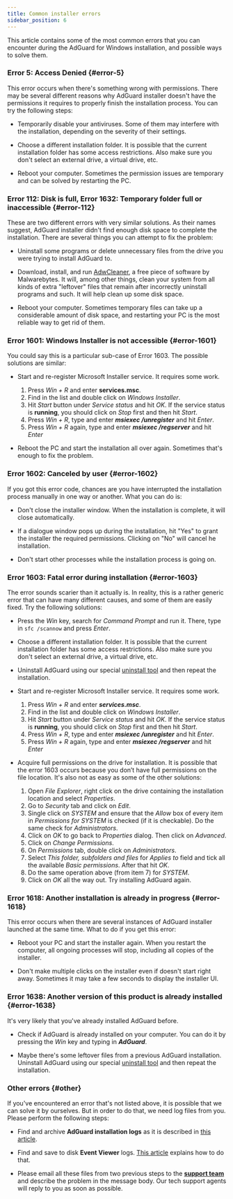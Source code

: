 ```yaml
---
title: Common installer errors
sidebar_position: 6
---
```


This article contains some of the most common errors that you can encounter during the AdGuard for Windows installation, and possible ways to solve them.

### Error 5: Access Denied {#error-5}

This error occurs when there's something wrong with permissions. There may be several different reasons why AdGuard installer doesn't have the permissions it requires to properly finish the installation process. You can try the following steps:

- Temporarily disable your antiviruses. Some of them may interfere with the installation, depending on the severity of their settings.

- Choose a different installation folder. It is possible that the current installation folder has some access restrictions. Also make sure you don't select an external drive, a virtual drive, etc.

- Reboot your computer. Sometimes the permission issues are temporary and can be solved by restarting the PC.

### Error 112: Disk is full, Error 1632: Temporary folder full or inaccessible {#error-112}


These are two different errors with very similar solutions. As their names suggest, AdGuard installer didn't find enough disk space to complete the installation. There are several things you can attempt to fix the problem:

- Uninstall some programs or delete unnecessary files from the drive you were trying to install AdGuard to.

- Download, install, and run [AdwCleaner](http://www.bleepingcomputer.com/download/adwcleaner/), a free piece of software by Malwarebytes. It will, among other things, clean your system from all kinds of extra "leftover" files that remain after incorrectly uninstall programs and such. It will help clean up some disk space.

- Reboot your computer. Sometimes temporary files can take up a considerable amount of disk space, and restarting your PC is the most reliable way to get rid of them.

### Error 1601: Windows Installer is not accessible {#error-1601}

You could say this is a particular sub-case of Error 1603. The possible solutions are similar:

- Start and re-register Microsoft Installer service. It requires some work.

    1) Press *Win + R* and enter **services.msc**.
    2) Find in the list and double click on *Windows Installer*.
    3) Hit *Start* button under *Service status* and hit *OK*. If the service status is **running**, you should click on *Stop* first and then hit *Start*. 
    4) Press *Win + R*, type and enter ***msiexec /unregister*** and hit *Enter*.
    5) Press *Win + R* again, type and enter ***msiexec /regserver*** and hit *Enter*

- Reboot the PC and start the installation all over again. Sometimes that's enough to fix the problem.

### Error 1602: Canceled by user {#error-1602}

If you got this error code, chances are you have interrupted the installation process manually in one way or another. What you can do is:

- Don't close the installer window. When the installation is complete, it will close automatically.

- If a dialogue window pops up during the installation, hit "Yes" to grant the installer the required permissions. Clicking on "No" will cancel he installation.

- Don't start other processes while the installation process is going on.

### Error 1603: Fatal error during installation {#error-1603}

The error sounds scarier than it actually is. In reality, this is a rather generic error that can have many different causes, and some of them are easily fixed. Try the following solutions:

- Press the *Win* key, search for *Command Prompt* and run it. There, type in `sfc /scannow` and press *Enter*.

- Choose a different installation folder. It is possible that the current installation folder has some access restrictions. Also make sure you don't select an external drive, a virtual drive, etc.

- Uninstall AdGuard using our special [uninstall tool](/adguard-for-windows/installation#advanced) and then repeat the installation.

- Start and re-register Microsoft Installer service. It requires some work.

    1) Press *Win + R* and enter ***services.msc***.
    2) Find in the list and double click on *Windows Installer*.
    3) Hit *Start* button under *Service status* and hit *OK*. If the service status is **running**, you should click on *Stop* first and then hit *Start*. 
    4) Press *Win + R*, type and enter ***msiexec /unregister*** and hit *Enter*.
    5) Press *Win + R* again, type and enter ***msiexec /regserver*** and hit *Enter*

- Acquire full permissions on the drive for installation. It is possible that the error 1603 occurs because you don’t have full permissions on the file location. It's also not as easy as some of the other solutions:

    1) Open *File Explorer*, right click on the drive containing the installation location and select *Properties*.
    2) Go to *Security* tab and click on *Edit*.
    3) Single click on *SYSTEM* and ensure that the *Allow* box of every item in *Permissions for SYSTEM* is checked (if it is checkable). Do the same check for *Administrators*.
    4) Click on *OK* to go back to *Properties* dialog. Then click on *Advanced*.
    5) Click on *Change Permissions*.
    6) On *Permissions* tab, double click on *Administrators*.
    7) Select *This folder, subfolders and files* for *Applies to* field and tick all the available *Basic permissions*. After that hit *OK*.
    8) Do the same operation above (from item 7) for *SYSTEM*.
    9) Click on *OK* all the way out. Try installing AdGuard again.

### Error 1618: Another installation is already in progress {#error-1618}

This error occurs when there are several instances of AdGuard installer launched at the same time. What to do if you get this error:

- Reboot your PC and start the installer again. When you restart the computer, all ongoing processes will stop, including all copies of the installer.

- Don't make multiple clicks on the installer even if doesn't start right away. Sometimes it may take a few seconds to display the installer UI.

### Error 1638: Another version of this product is already installed {#error-1638}

It's very likely that you've already installed AdGuard before.

- Check if AdGuard is already installed on your computer. You can do it by pressing the *Win* key and typing in ***AdGuard***.

- Maybe there's some leftover files from a previous AdGuard installation. Uninstall AdGuard using our special [uninstall tool](/adguard-for-windows/installation#advanced) and then repeat the installation.

### Other errors {#other}

If you've encountered an error that's not listed above, it is possible that we can solve it by ourselves. But in order to do that, we need log files from you. Please perform the following steps:

- Find and archive **AdGuard installation logs** as it is described in [this article](/adguard-for-windows/solving-problems/installation-logs).

- Find and save to disk **Event Viewer** logs. [This article](/adguard-for-windows/solving-problems/system-logs) explains how to do that.

- Please email all these files from two previous steps to the **[support team](/support/contact)** and describe the problem in the message body. Our tech support agents will reply to you as soon as possible.